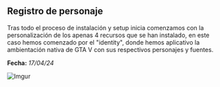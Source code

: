 ## Registro de personaje

Tras todo el proceso de instalación y setup inicia comenzamos con la personalización de los apenas 4 recursos que se han instalado, en este caso hemos comenzado por el "identity", donde hemos aplicativo la ambientación nativa de GTA V con sus respectivos personajes y fuentes. 

**Fecha:** _17/04/24_

![Imgur](https://res.cloudinary.com/dtydus3ig/image/upload/v1713462679/Captura_de_pantalla_2024-04-18_194957_yhmcm3.png)
